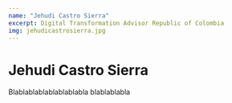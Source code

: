 ```yaml
---
name: "Jehudi Castro Sierra"
excerpt: Digital Transformation Advisor Republic of Colombia
img: jehudicastrosierra.jpg
---
```


# Jehudi Castro Sierra
 
Blablablablablablablabla
blablablabla

